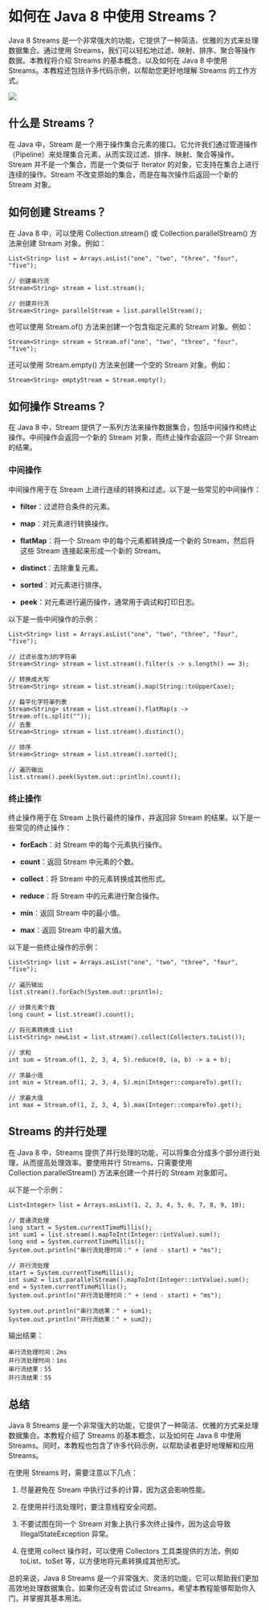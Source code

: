 # 如何在 Java 8 中使用 Streams？
Java 8 Streams 是一个非常强大的功能，它提供了一种简洁、优雅的方式来处理数据集合。通过使用 Streams，我们可以轻松地过滤、映射、排序、聚合等操作数据。本教程将介绍 Streams 的基本概念，以及如何在 Java 8 中使用 Streams。本教程还包括许多代码示例，以帮助您更好地理解 Streams 的工作方式。

![](https://static001.geekbang.org/infoq/db/db3132684c462e0d547d461885ce4200.png)

什么是 Streams？
------------

在 Java 中，Stream 是一个用于操作集合元素的接口。它允许我们通过管道操作（Pipeline）来处理集合元素，从而实现过滤、排序、映射、聚合等操作。Stream 并不是一个集合，而是一个类似于 Iterator 的对象，它支持在集合上进行连续的操作。Stream 不改变原始的集合，而是在每次操作后返回一个新的 Stream 对象。

如何创建 Streams？
-------------

在 Java 8 中，可以使用 Collection.stream() 或 Collection.parallelStream() 方法来创建 Stream 对象。例如：

```
List<String> list = Arrays.asList("one", "two", "three", "four", "five");

// 创建串行流
Stream<String> stream = list.stream();

// 创建并行流
Stream<String> parallelStream = list.parallelStream();
```

也可以使用 Stream.of() 方法来创建一个包含指定元素的 Stream 对象。例如：

```
Stream<String> stream = Stream.of("one", "two", "three", "four", "five");
```

还可以使用 Stream.empty() 方法来创建一个空的 Stream 对象。例如：

```
Stream<String> emptyStream = Stream.empty();
```

如何操作 Streams？
-------------

在 Java 8 中，Stream 提供了一系列方法来操作数据集合，包括中间操作和终止操作。中间操作会返回一个新的 Stream 对象，而终止操作会返回一个非 Stream 的结果。

### 中间操作

中间操作用于在 Stream 上进行连续的转换和过滤。以下是一些常见的中间操作：

*   **filter**：过滤符合条件的元素。
    
*   **map**：对元素进行转换操作。
    
*   **flatMap**：将一个 Stream 中的每个元素都转换成一个新的 Stream，然后将这些 Stream 连接起来形成一个新的 Stream。
    
*   **distinct**：去除重复元素。
    
*   **sorted**：对元素进行排序。
    
*   **peek**：对元素进行遍历操作，通常用于调试和打印日志。
    

以下是一些中间操作的示例：

```
List<String> list = Arrays.asList("one", "two", "three", "four", "five");

// 过滤长度为3的字符串
Stream<String> stream = list.stream().filter(s -> s.length() == 3);

// 转换成大写
Stream<String> stream = list.stream().map(String::toUpperCase);

// 扁平化字符串列表
Stream<String> stream = list.stream().flatMap(s -> Stream.of(s.split(""));
// 去重
Stream<String> stream = list.stream().distinct();

// 排序
Stream<String> stream = list.stream().sorted();

// 遍历输出
list.stream().peek(System.out::println).count();
```

### 终止操作

终止操作用于在 Stream 上执行最终的操作，并返回非 Stream 的结果。以下是一些常见的终止操作：

*   **forEach**：对 Stream 中的每个元素执行操作。
    
*   **count**：返回 Stream 中元素的个数。
    
*   **collect**：将 Stream 中的元素转换成其他形式。
    
*   **reduce**：将 Stream 中的元素进行聚合操作。
    
*   **min**：返回 Stream 中的最小值。
    
*   **max**：返回 Stream 中的最大值。
    

以下是一些终止操作的示例：

```
List<String> list = Arrays.asList("one", "two", "three", "four", "five");

// 遍历输出
list.stream().forEach(System.out::println);

// 计算元素个数
long count = list.stream().count();

// 将元素转换成 List
List<String> newList = list.stream().collect(Collectors.toList());

// 求和
int sum = Stream.of(1, 2, 3, 4, 5).reduce(0, (a, b) -> a + b);

// 求最小值
int min = Stream.of(1, 2, 3, 4, 5).min(Integer::compareTo).get();

// 求最大值
int max = Stream.of(1, 2, 3, 4, 5).max(Integer::compareTo).get();
```

Streams 的并行处理
-------------

在 Java 8 中，Streams 提供了并行处理的功能，可以将集合分成多个部分进行处理，从而提高处理效率。要使用并行 Streams，只需要使用 Collection.parallelStream() 方法来创建一个并行的 Stream 对象即可。

以下是一个示例：

```
List<Integer> list = Arrays.asList(1, 2, 3, 4, 5, 6, 7, 8, 9, 10);

// 普通流处理
long start = System.currentTimeMillis();
int sum1 = list.stream().mapToInt(Integer::intValue).sum();
long end = System.currentTimeMillis();
System.out.println("串行流处理时间：" + (end - start) + "ms");

// 并行流处理
start = System.currentTimeMillis();
int sum2 = list.parallelStream().mapToInt(Integer::intValue).sum();
end = System.currentTimeMillis();
System.out.println("并行流处理时间：" + (end - start) + "ms");

System.out.println("串行流结果：" + sum1);
System.out.println("并行流结果：" + sum2);
```

输出结果：

```
串行流处理时间：2ms
并行流处理时间：1ms
串行流结果：55
并行流结果：55
```

总结
--

Java 8 Streams 是一个非常强大的功能，它提供了一种简洁、优雅的方式来处理数据集合。本教程介绍了 Streams 的基本概念，以及如何在 Java 8 中使用 Streams。同时，本教程也包含了许多代码示例，以帮助读者更好地理解和应用 Streams。

在使用 Streams 时，需要注意以下几点：

1.  尽量避免在 Stream 中执行过多的计算，因为这会影响性能。
    
2.  在使用并行流处理时，要注意线程安全问题。
    
3.  不要试图在同一个 Stream 对象上执行多次终止操作，因为这会导致 IllegalStateException 异常。
    
4.  在使用 collect 操作时，可以使用 Collectors 工具类提供的方法，例如 toList、toSet 等，以方便地将元素转换成其他形式。
    

总的来说，Java 8 Streams 是一个非常强大、灵活的功能，它可以帮助我们更加高效地处理数据集合。如果你还没有尝试过 Streams，希望本教程能够帮助你入门，并掌握其基本用法。